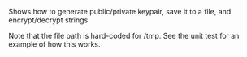 Shows how to generate public/private keypair, save it to a file, and encrypt/decrypt strings.

Note that the file path is hard-coded for /tmp.  See the unit test for an example of how this works.